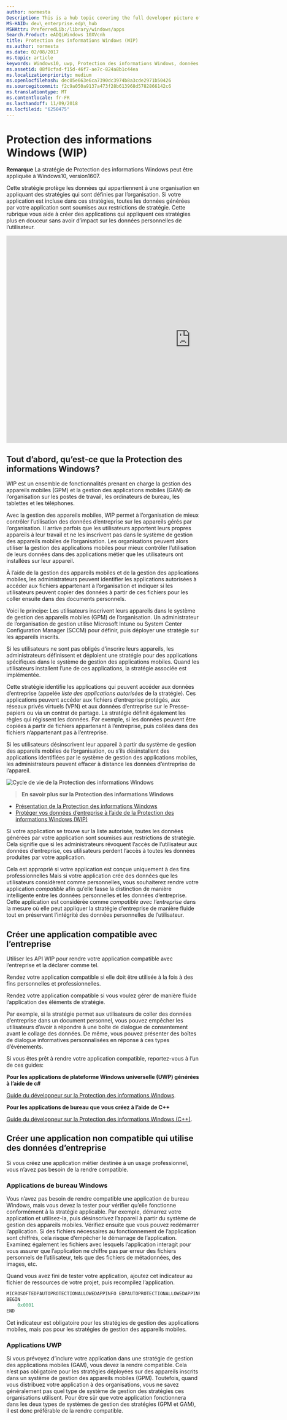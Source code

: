 ```yaml
---
author: normesta
Description: This is a hub topic covering the full developer picture of how Windows Information Protection (WIP) relates to files, buffers, clipboard, networking, background tasks, and data protection under lock.
MS-HAID: dev\_enterprise.edp\_hub
MSHAttr: PreferredLib:/library/windows/apps
Search.Product: eADQiWindows 10XVcnh
title: Protection des informations Windows (WIP)
ms.author: normesta
ms.date: 02/08/2017
ms.topic: article
keywords: Windows10, uwp, Protection des informations Windows, données d’entreprise, protection des données d’entreprise, PDE, applications compatibles
ms.assetid: 08f0cfad-f15d-46f7-ae7c-824a8b1c44ea
ms.localizationpriority: medium
ms.openlocfilehash: dec05e663e6ca7390dc3974b8a3cde2971b50426
ms.sourcegitcommit: f2c9a050a9137a473f28b613968d5782866142c6
ms.translationtype: MT
ms.contentlocale: fr-FR
ms.lasthandoff: 11/09/2018
ms.locfileid: "6250475"
---
```

# <a name="windows-information-protection-wip"></a>Protection des informations Windows (WIP)

__Remarque__ La stratégie de Protection des informations Windows peut être appliquée à Windows10, version1607.

Cette stratégie protège les données qui appartiennent à une organisation en appliquant des stratégies qui sont définies par l’organisation. Si votre application est incluse dans ces stratégies, toutes les données générées par votre application sont soumises aux restrictions de stratégie. Cette rubrique vous aide à créer des applications qui appliquent ces stratégies plus en douceur sans avoir d’impact sur les données personnelles de l’utilisateur.
<iframe src="https://channel9.msdn.com/Blogs/Windows-Development-for-the-Enterprise/Securing-Enterprise-Data-with-Windows-Information-Protection/player" width="960" height="540" allowFullScreen frameBorder="0"></iframe>

## <a name="first-what-is-wip"></a>Tout d’abord, qu’est-ce que la Protection des informations Windows?

WIP est un ensemble de fonctionnalités prenant en charge la gestion des appareils mobiles (GPM) et la gestion des applications mobiles (GAM) de l’organisation sur les postes de travail, les ordinateurs de bureau, les tablettes et les téléphones.

Avec la gestion des appareils mobiles, WIP permet à l’organisation de mieux contrôler l’utilisation des données d’entreprise sur les appareils gérés par l’organisation. Il arrive parfois que les utilisateurs apportent leurs propres appareils à leur travail et ne les inscrivent pas dans le système de gestion des appareils mobiles de l’organisation.  Les organisations peuvent alors utiliser la gestion des applications mobiles pour mieux contrôler l’utilisation de leurs données dans des applications métier que les utilisateurs ont installées sur leur appareil.

À l’aide de la gestion des appareils mobiles et de la gestion des applications mobiles, les administrateurs peuvent identifier les applications autorisées à accéder aux fichiers appartenant à l’organisation et indiquer si les utilisateurs peuvent copier des données à partir de ces fichiers pour les coller ensuite dans des documents personnels.

Voici le principe: Les utilisateurs inscrivent leurs appareils dans le système de gestion des appareils mobiles (GPM) de l’organisation. Un administrateur de l’organisation de gestion utilise Microsoft Intune ou System Center Configuration Manager (SCCM) pour définir, puis déployer une stratégie sur les appareils inscrits.

Si les utilisateurs ne sont pas obligés d’inscrire leurs appareils, les administrateurs définissent et déploient une stratégie pour des applications spécifiques dans le système de gestion des applications mobiles. Quand les utilisateurs installent l’une de ces applications, la stratégie associée est implémentée.

Cette stratégie identifie les applications qui peuvent accéder aux données d’entreprise (appelée *liste des applications autorisées* de la stratégie). Ces applications peuvent accéder aux fichiers d’entreprise protégés, aux réseaux privés virtuels (VPN) et aux données d’entreprise sur le Presse-papiers ou via un contrat de partage. La stratégie définit également les règles qui régissent les données. Par exemple, si les données peuvent être copiées à partir de fichiers appartenant à l’entreprise, puis collées dans des fichiers n’appartenant pas à l’entreprise.

Si les utilisateurs désinscrivent leur appareil à partir du système de gestion des appareils mobiles de l’organisation, ou s’ils désinstallent des applications identifiées par le système de gestion des applications mobiles, les administrateurs peuvent effacer à distance les données d’entreprise de l’appareil.

![Cycle de vie de la Protection des informations Windows](images/wip-lifecycle.png)

> **En savoir plus sur la Protection des informations Windows** <br>
* [Présentation de la Protection des informations Windows](https://blogs.technet.microsoft.com/windowsitpro/2016/06/29/introducing-windows-information-protection/)
* [Protéger vos données d’entreprise à l’aide de la Protection des informations Windows (WIP)](https://technet.microsoft.com/library/dn985838(v=vs.85).aspx)

Si votre application se trouve sur la liste autorisée, toutes les données générées par votre application sont soumises aux restrictions de stratégie. Cela signifie que si les administrateurs révoquent l’accès de l’utilisateur aux données d’entreprise, ces utilisateurs perdent l’accès à toutes les données produites par votre application.

Cela est approprié si votre application est conçue uniquement à des fins professionnelles Mais si votre application crée des données que les utilisateurs considèrent comme personnelles, vous souhaiterez rendre votre application *compatible* afin qu’elle fasse la distinction de manière intelligente entre les données personnelles et les données d’entreprise. Cette application est considérée comme *compatible avec l’entreprise* dans la mesure où elle peut appliquer la stratégie d’entreprise de manière fluide tout en préservant l’intégrité des données personnelles de l’utilisateur.

## <a name="create-an-enterprise-enlightened-app"></a>Créer une application compatible avec l’entreprise

Utiliser les API WIP pour rendre votre application compatible avec l’entreprise et la déclarer comme tel.

Rendez votre application compatible si elle doit être utilisée à la fois à des fins personnelles et professionnelles.

Rendez votre application compatible si vous voulez gérer de manière fluide l’application des éléments de stratégie.

Par exemple, si la stratégie permet aux utilisateurs de coller des données d’entreprise dans un document personnel, vous pouvez empêcher les utilisateurs d’avoir à répondre à une boîte de dialogue de consentement avant le collage des données. De même, vous pouvez présenter des boîtes de dialogue informatives personnalisées en réponse à ces types d’événements.

Si vous êtes prêt à rendre votre application compatible, reportez-vous à l’un de ces guides:

**Pour les applications de plateforme Windows universelle (UWP) générées à l’aide de c#**

[Guide du développeur sur la Protection des informations Windows](wip-dev-guide.md).

**Pour les applications de bureau que vous créez à l’aide de C++**

[Guide du développeur sur la Protection des informations Windows (C++)](http://go.microsoft.com/fwlink/?LinkId=822192).


## <a name="create-non-enlightened-enterprise-app"></a>Créer une application non compatible qui utilise des données d’entreprise

Si vous créez une application métier destinée à un usage professionnel, vous n’avez pas besoin de la rendre compatible.

### <a name="windows-desktop-apps"></a>Applications de bureau Windows
Vous n’avez pas besoin de rendre compatible une application de bureau Windows, mais vous devez la tester pour vérifier qu’elle fonctionne conformément à la stratégie applicable. Par exemple, démarrez votre application et utilisez-la, puis désinscrivez l’appareil à partir du système de gestion des appareils mobiles. Vérifiez ensuite que vous pouvez redémarrer l’application. Si des fichiers nécessaires au fonctionnement de l’application sont chiffrés, cela risque d’empêcher le démarrage de l’application. Examinez également les fichiers avec lesquels l’application interagit pour vous assurer que l’application ne chiffre pas par erreur des fichiers personnels de l’utilisateur, tels que des fichiers de métadonnées, des images, etc.

Quand vous avez fini de tester votre application, ajoutez cet indicateur au fichier de ressources de votre projet, puis recompilez l’application.

```cpp
MICROSOFTEDPAUTOPROTECTIONALLOWEDAPPINFO EDPAUTOPROTECTIONALLOWEDAPPINFOID
BEGIN
    0x0001
END
```
Cet indicateur est obligatoire pour les stratégies de gestion des applications mobiles, mais pas pour les stratégies de gestion des appareils mobiles.

### <a name="uwp-apps"></a>Applications UWP

Si vous prévoyez d’inclure votre application dans une stratégie de gestion des applications mobiles (GAM), vous devez la rendre compatible. Cela n’est pas obligatoire pour les stratégies déployées sur des appareils inscrits dans un système de gestion des appareils mobiles (GPM). Toutefois, quand vous distribuez votre application à des organisations, vous ne savez généralement pas quel type de système de gestion des stratégies ces organisations utilisent. Pour être sûr que votre application fonctionnera dans les deux types de systèmes de gestion des stratégies (GPM et GAM), il est donc préférable de la rendre compatible.






 
